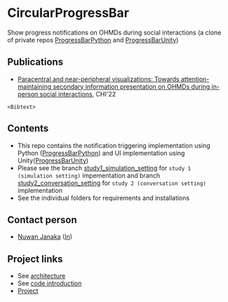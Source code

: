 # CircularProgressBar
Show progress notifications on OHMDs during social interactions (a clone of private repos [ProgressBarPython](https://github.com/NUS-HCILab/ProgressBarPython) and [ProgressBarUnity](https://github.com/NUS-HCILab/ProgressBarUnity))

## Publications
- [Paracentral and near-peripheral visualizations: Towards attention-maintaining secondary information presentation on OHMDs during in-person social interactions](https://doi.org/10.1145/3491102.3502127), CHI'22
```
<Bibtext>

```

## Contents
- This repo contains the notification triggering implementation using Python ([ProgressBarPython](ProgressBarPython)) and UI implementation using Unity([ProgressBarUnity](ProgressBarUnity))
- Please see the branch [study1_simulation_setting](https://github.com/NUS-HCILab/CircularProgressBar/tree/study1_simulation_setting) for `study 1 (simulation setting)` impementation and branch [study2_conversation_setting]() for `study 2 (conversation setting)` implementation
- See the individual folders for requirements and installations

## Contact person
- [Nuwan Janaka](https://www.nus-hci.org/team/nuwan-janaka/) ([In](https://www.linkedin.com/in/nuwan-janaka/))


## Project links
- See [architecture](https://docs.google.com/presentation/d/1PM6vqneAFQTyWqf7iwJGsualcYMQ_Krg9VtM4reVdrM/edit?usp=sharing)
- See [code introduction](https://drive.google.com/drive/folders/1ROBhivaV54AYaH4TrRMI-pO6aQM5NOys)
- [Project](https://drive.google.com/drive/folders/1T4qx_t7rxK0jX1LsGDBQuSTUcwmA7dpL)




